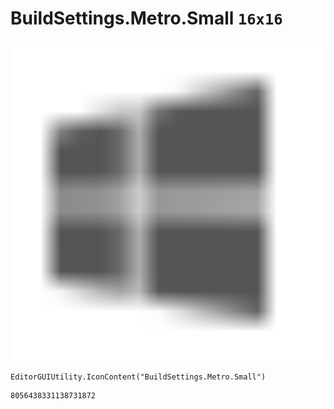 # BuildSettings.Metro.Small `16x16`
<img src="/img/BuildSettings.Metro.Small.png" width=512 height=512>

``` CSharp
EditorGUIUtility.IconContent("BuildSettings.Metro.Small")
```
```
8056438331138731872
```
